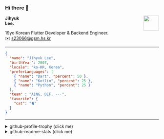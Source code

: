 ### Hi there 👋
<img src="https://github.githubassets.com/images/mona-loading-default.gif" width="50px" align="right">
</a>

**Jihyuk\
Lee.**

19yo Korean Flutter Developer & Backend Engineer.\
✉️ <s23066@gsm.hs.kr>

---

```json
{
  "name": "Jihyuk Lee",
  "birthYear": 2007,
  "locale": "ko-KR, Korea",
  "preferLanguages": [
    { "name": "Dart", "percent": 50 },
    { "name": "Kotlin", "percent": 25 },
    { "name": "Python", "percent": 25 }
  ],
  "team" : "AING, DEF, ···",
  "favorite": {
    "cat": "🐈"
  }
}
```
---
<details>
  <summary>github-profile-trophy (click me)</summary>
  
![](https://github-profile-trophy.vercel.app/?username=withJihyuk&row=1&column=8&theme=nord)
  
</details>
<details>
  <summary>github-readme-stats (click me)</summary>
  
<!--START_SECTION:waka-->
![Code Time](http://img.shields.io/badge/Code%20Time-842%20hrs%2036%20mins-blue)

![Lines of code](https://img.shields.io/badge/%EC%A0%80%EB%8A%94%20%EC%97%AC%ED%83%9C%EA%B9%8C%EC%A7%80%20-631.6%20thousand%20%EC%A4%84%EC%9D%98%20%EC%BD%94%EB%93%9C%EB%A5%BC%20%EC%9E%91%EC%84%B1%ED%96%88%EC%96%B4%EC%9A%94.-blue)

**저는 아침형 인간이에요. 🐤** 

```text
🌞 아침                     647 commits         █████░░░░░░░░░░░░░░░░░░░░   19.85 % 
🌆 낮　                     1126 commits        █████████░░░░░░░░░░░░░░░░   34.54 % 
🌃 저녁                     1177 commits        █████████░░░░░░░░░░░░░░░░   36.10 % 
🌙 밤　                     310 commits         ██░░░░░░░░░░░░░░░░░░░░░░░   09.51 % 
```


📊 **저는 이번주를 이렇게 시간을 보냈어요.** 

```text
🕑︎ Timezone: Asia/Seoul

💬 프로그래밍 언어들: 
YAML                     6 hrs               ███████████████░░░░░░░░░░   60.84 % 
Kotlin                   2 hrs 32 mins       ██████░░░░░░░░░░░░░░░░░░░   25.73 % 
Other                    27 mins             █░░░░░░░░░░░░░░░░░░░░░░░░   04.56 % 
MDX                      23 mins             █░░░░░░░░░░░░░░░░░░░░░░░░   03.92 % 
Bash                     14 mins             █░░░░░░░░░░░░░░░░░░░░░░░░   02.40 % 

🔥 에디터들: 
VS Code                  7 hrs 14 mins       ██████████████████░░░░░░░   73.21 % 
IntelliJ IDEA            2 hrs 38 mins       ███████░░░░░░░░░░░░░░░░░░   26.79 % 

💻 운영 체제들: 
Mac                      9 hrs 53 mins       █████████████████████████   100.00 % 
```


 Last Updated on 29/04/2025 18:49:50 UTC
<!--END_SECTION:waka-->

</details>

</div>

